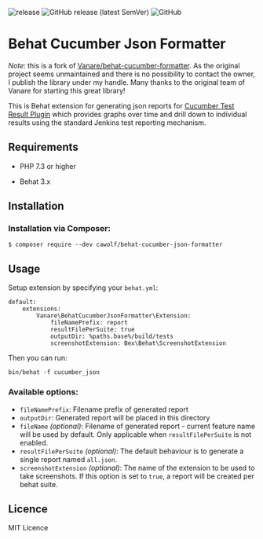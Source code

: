 ![release](https://github.com/cawolf/behat-cucumber-formatter/workflows/release/badge.svg)
![GitHub release (latest SemVer)](https://img.shields.io/github/v/release/cawolf/behat-cucumber-formatter)
![GitHub](https://img.shields.io/github/license/cawolf/behat-cucumber-formatter)

# Behat Cucumber Json Formatter

*Note*: this is a fork of [Vanare/behat-cucumber-formatter](https://github.com/Vanare/behat-cucumber-formatter). As the original project seems unmaintained and there is no possibility to contact the owner, I publish the library under my handle. Many thanks to the original team of Vanare for starting this great library!

This is Behat extension for generating json reports for [Cucumber Test Result Plugin](https://github.com/jenkinsci/cucumber-testresult-plugin/) which provides graphs over time and drill down to individual results using the standard Jenkins test reporting mechanism.

## Requirements

- PHP 7.3 or higher

- Behat 3.x

## Installation

### Installation via Composer:

```
$ composer require --dev cawolf/behat-cucumber-json-formatter
```

## Usage

Setup extension by specifying your `behat.yml`:

```
default:
    extensions:
        Vanare\BehatCucumberJsonFormatter\Extension:
            fileNamePrefix: report
            resultFilePerSuite: true
            outputDir: %paths.base%/build/tests
            screenshotExtension: Bex\Behat\ScreenshotExtension
```

Then you can run:

```
bin/behat -f cucumber_json
```

### Available options:

- `fileNamePrefix`: Filename prefix of generated report
- `outputDir`: Generated report will be placed in this directory
- `fileName` _(optional)_: Filename of generated report - current feature name will be used by default.
Only applicable when `resultFilePerSuite` is not enabled.
- `resultFilePerSuite` _(optional)_: The default behaviour is to generate a single report named `all.json`.
- `screenshotExtension` _(optional)_: The name of the extension to be used to take screenshots.
If this option is set to `true`, a report will be created per behat suite.

## Licence

MIT Licence
